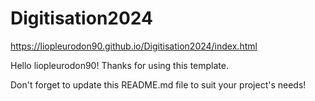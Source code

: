 # Digitisation2024
https://liopleurodon90.github.io/Digitisation2024/index.html 

Hello liopleurodon90! Thanks for using this template.

Don't forget to update this README.md file to suit your project's needs!


